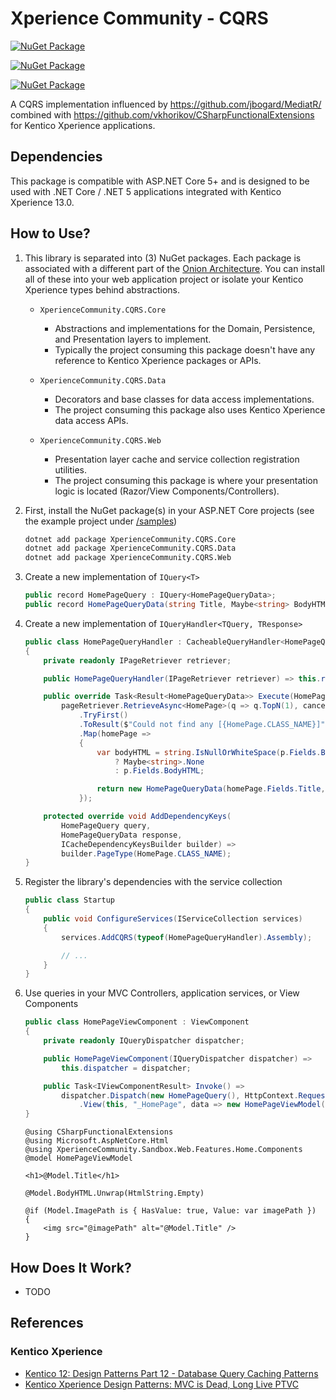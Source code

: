# Xperience Community - CQRS

[![NuGet Package](https://img.shields.io/nuget/v/XperienceCommunity.CQRS.Core.svg)](https://www.nuget.org/packages/XperienceCommunity.CQRS.Core)

[![NuGet Package](https://img.shields.io/nuget/v/XperienceCommunity.CQRS.Data.svg)](https://www.nuget.org/packages/XperienceCommunity.CQRS.Data)

[![NuGet Package](https://img.shields.io/nuget/v/XperienceCommunity.CQRS.Web.svg)](https://www.nuget.org/packages/XperienceCommunity.CQRS.Web)

A CQRS implementation influenced by <https://github.com/jbogard/MediatR/>
combined with <https://github.com/vkhorikov/CSharpFunctionalExtensions> for Kentico Xperience applications.

## Dependencies

This package is compatible with ASP.NET Core 5+ and is designed to be used with
.NET Core / .NET 5 applications integrated with Kentico Xperience 13.0.

## How to Use?

1. This library is separated into (3) NuGet packages.
   Each package is associated with a different part of the [Onion Architecture](https://jeffreypalermo.com/2008/07/the-onion-architecture-part-1/).
   You can install all of these into your web application project or isolate your Kentico Xperience types behind abstractions.

   - `XperienceCommunity.CQRS.Core`

     - Abstractions and implementations for the Domain, Persistence, and Presentation layers to implement.
     - Typically the project consuming this package doesn't have any reference to Kentico Xperience packages or APIs.

   - `XperienceCommunity.CQRS.Data`

     - Decorators and base classes for data access implementations.
     - The project consuming this package also uses Kentico Xperience data access APIs.

   - `XperienceCommunity.CQRS.Web`
     - Presentation layer cache and service collection registration utilities.
     - The project consuming this package is where your presentation logic is located (Razor/View Components/Controllers).

1. First, install the NuGet package(s) in your ASP.NET Core projects (see the example project under [/samples](https://github.com/wiredviews/xperience-community-cqrs/tree/main/samples))

   ```bash
   dotnet add package XperienceCommunity.CQRS.Core
   dotnet add package XperienceCommunity.CQRS.Data
   dotnet add package XperienceCommunity.CQRS.Web
   ```

1. Create a new implementation of `IQuery<T>`

   ```csharp
   public record HomePageQuery : IQuery<HomePageQueryData>;
   public record HomePageQueryData(string Title, Maybe<string> BodyHTML);
   ```

1. Create a new implementation of `IQueryHandler<TQuery, TResponse>`

   ```csharp
   public class HomePageQueryHandler : CacheableQueryHandler<HomePageQuery, HomePageQueryData>
   {
       private readonly IPageRetriever retriever;

       public HomePageQueryHandler(IPageRetriever retriever) => this.retriever = retriever;

       public override Task<Result<HomePageQueryData>> Execute(HomePageQuery query, CancellationToken token) =>
           pageRetriever.RetrieveAsync<HomePage>(q => q.TopN(1), cancellationToken: token)
               .TryFirst()
               .ToResult($"Could not find any [{HomePage.CLASS_NAME}]")
               .Map(homePage =>
               {
                   var bodyHTML = string.IsNullOrWhiteSpace(p.Fields.BodyHTML)
                       ? Maybe<string>.None
                       : p.Fields.BodyHTML;

                   return new HomePageQueryData(homePage.Fields.Title, bodyHTML);
               });

       protected override void AddDependencyKeys(
           HomePageQuery query,
           HomePageQueryData response,
           ICacheDependencyKeysBuilder builder) =>
           builder.PageType(HomePage.CLASS_NAME);
   }
   ```

1. Register the library's dependencies with the service collection

   ```csharp
   public class Startup
   {
       public void ConfigureServices(IServiceCollection services)
       {
           services.AddCQRS(typeof(HomePageQueryHandler).Assembly);

           // ...
       }
   }
   ```

1. Use queries in your MVC Controllers, application services, or View Components

   ```csharp
   public class HomePageViewComponent : ViewComponent
   {
       private readonly IQueryDispatcher dispatcher;

       public HomePageViewComponent(IQueryDispatcher dispatcher) =>
           this.dispatcher = dispatcher;

       public Task<IViewComponentResult> Invoke() =>
           dispatcher.Dispatch(new HomePageQuery(), HttpContext.RequestAborted)
               .View(this, "_HomePage", data => new HomePageViewModel(data));
   }
   ```

   ```razor
   @using CSharpFunctionalExtensions
   @using Microsoft.AspNetCore.Html
   @using XperienceCommunity.Sandbox.Web.Features.Home.Components
   @model HomePageViewModel

   <h1>@Model.Title</h1>

   @Model.BodyHTML.Unwrap(HtmlString.Empty)

   @if (Model.ImagePath is { HasValue: true, Value: var imagePath })
   {
       <img src="@imagePath" alt="@Model.Title" />
   }
   ```

## How Does It Work?

- TODO

## References

### Kentico Xperience

- [Kentico 12: Design Patterns Part 12 - Database Query Caching Patterns](https://dev.to/seangwright/kentico-12-design-patterns-part-12-database-query-caching-patterns-43hc)
- [Kentico Xperience Design Patterns: MVC is Dead, Long Live PTVC](https://dev.to/seangwright/kentico-xperience-design-patterns-mvc-is-dead-long-live-ptvc-4635)
